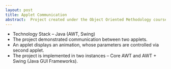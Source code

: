 ```yaml
---
layout: post
title: Applet Communication
abstract:  Project created under the Object Oriented Methodology course
---
```

- Technology Stack – Java (AWT, Swing)
- The project demonstrated communication between two applets. 
- An applet displays an animation, whose parameters are controlled via second applet.
- The project is implemented in two instances – Core AWT and AWT + Swing (Java GUI Frameworks).
